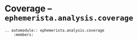 # Coverage – `ephemerista.analysis.coverage`

```{eval-rst}
.. automodule:: ephemerista.analysis.coverage
    :members:
```
